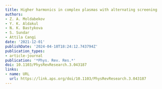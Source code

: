```yaml
---
title: Higher harmonics in complex plasmas with alternating screening
authors:
- Z. A. Moldabekov
- Y. K. Aldakul
- N. K. Bastykova
- S. Sundar
- Attila Cangi
date: '2021-12-01'
publishDate: '2024-04-18T18:24:12.743794Z'
publication_types:
- article-journal
publication: '*Phys. Rev. Res.*'
doi: 10.1103/PhysRevResearch.3.043187
links:
- name: URL
  url: https://link.aps.org/doi/10.1103/PhysRevResearch.3.043187
---
```

